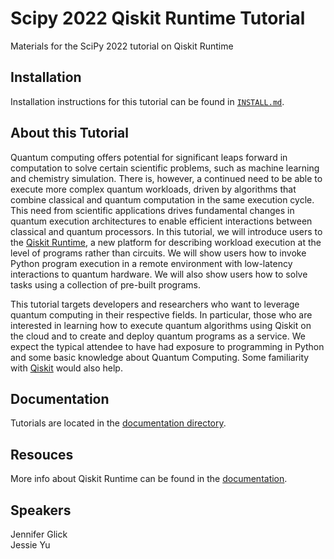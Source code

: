 # Scipy 2022 Qiskit Runtime Tutorial

Materials for the SciPy 2022 tutorial on Qiskit Runtime

## Installation

Installation instructions for this tutorial can be found in [`INSTALL.md`](INSTALL.md).

## About this Tutorial

Quantum computing offers potential for significant leaps forward in computation to solve certain scientific problems, such as machine learning and chemistry simulation. There is, however, a continued need to be able to execute more complex quantum workloads, driven by algorithms that combine classical and quantum computation in the same execution cycle. This need from scientific applications drives fundamental changes in quantum execution architectures to enable efficient interactions between classical and quantum processors. In this tutorial, we will introduce users to the [Qiskit Runtime](https://www.ibm.com/quantum/qiskit-runtime), a new platform for describing workload execution at the level of programs rather than circuits. We will show users how to invoke Python program execution in a remote environment with low-latency interactions to quantum hardware. We will also show users how to solve tasks using a collection of pre-built programs. <br>

This tutorial targets developers and researchers who want to leverage quantum computing in their respective fields. In particular, those who are interested in learning how to execute quantum algorithms using Qiskit on the cloud and to create and deploy quantum programs as a service. We expect the typical attendee to have had exposure to programming in Python and some basic knowledge about Quantum Computing. Some familiarity with [Qiskit](https://qiskit.org/) would also help.

## Documentation

Tutorials are located in the [documentation directory](docs/tutorials/README.me).

## Resouces

More info about Qiskit Runtime can be found in the [documentation](https://qiskit.org/documentation/partners/qiskit_ibm_runtime/).

## Speakers

Jennifer Glick <br>
Jessie Yu
